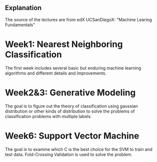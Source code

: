 ## Explanation
The source of the lectures are from edX UCSanDiegoX: "Machine Learing Fundamentals"
# Week1: Nearest Neighboring Classification
The first week includes several basic but enduring machine learning algorithms and different details and improvements.

# Week2&3: Generative Modeling
The goal is to figure out the theory of classification using gaussian distribution or other kinds of distribution to solve the problems of classification problems with multiple labels.

# Week6: Support Vector Machine
The goal is to examine which C is the best choice for the SVM to train and test data. Fold-Crossing Validation is used to solve the problem.

